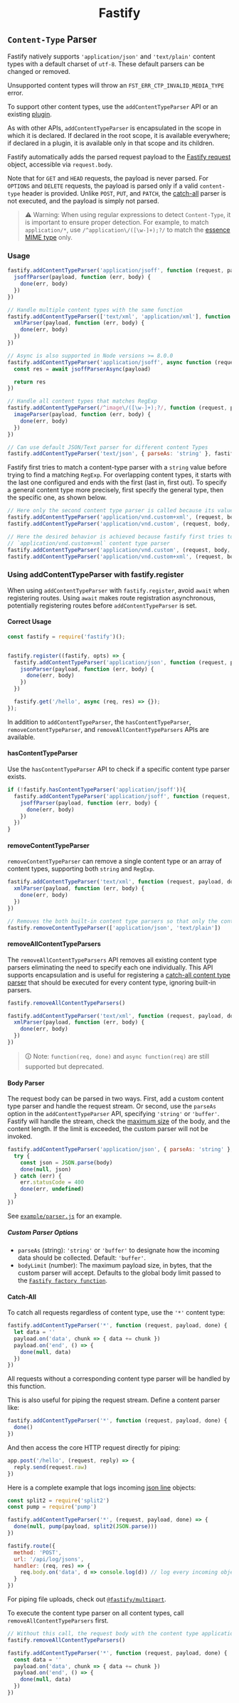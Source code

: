 <h1 align="center">Fastify</h1>

## `Content-Type` Parser
Fastify natively supports `'application/json'` and `'text/plain'` content types
with a default charset of `utf-8`. These default parsers can be changed or
removed.

Unsupported content types will throw an `FST_ERR_CTP_INVALID_MEDIA_TYPE` error.

To support other content types, use the `addContentTypeParser` API or an
existing [plugin](https://fastify.dev/ecosystem/).

As with other APIs, `addContentTypeParser` is encapsulated in the scope in which
it is declared. If declared in the root scope, it is available everywhere; if
declared in a plugin, it is available only in that scope and its children.

Fastify automatically adds the parsed request payload to the [Fastify
request](Request.md) object, accessible via `request.body`.

Note that for `GET` and `HEAD` requests, the payload is never parsed. For
`OPTIONS` and `DELETE` requests, the payload is parsed only if a valid
`content-type` header is provided. Unlike `POST`, `PUT`, and `PATCH`, the
[catch-all](#catch-all) parser is not executed, and the payload is simply not
parsed.

> ⚠ Warning:
> When using regular expressions to detect `Content-Type`, it is important to
> ensure proper detection. For example, to match `application/*`, use
> `/^application\/([\w-]+);?/` to match the
> [essence MIME type](https://mimesniff.spec.whatwg.org/#mime-type-miscellaneous)
> only.

### Usage
```js
fastify.addContentTypeParser('application/jsoff', function (request, payload, done) {
  jsoffParser(payload, function (err, body) {
    done(err, body)
  })
})

// Handle multiple content types with the same function
fastify.addContentTypeParser(['text/xml', 'application/xml'], function (request, payload, done) {
  xmlParser(payload, function (err, body) {
    done(err, body)
  })
})

// Async is also supported in Node versions >= 8.0.0
fastify.addContentTypeParser('application/jsoff', async function (request, payload) {
  const res = await jsoffParserAsync(payload)

  return res
})

// Handle all content types that matches RegExp
fastify.addContentTypeParser(/^image\/([\w-]+);?/, function (request, payload, done) {
  imageParser(payload, function (err, body) {
    done(err, body)
  })
})

// Can use default JSON/Text parser for different content Types
fastify.addContentTypeParser('text/json', { parseAs: 'string' }, fastify.getDefaultJsonParser('ignore', 'ignore'))
```

Fastify first tries to match a content-type parser with a `string` value before
trying to find a matching `RegExp`. For overlapping content types, it starts
with the last one configured and ends with the first (last in, first out).
To specify a general content type more precisely, first specify the general
type, then the specific one, as shown below.

```js
// Here only the second content type parser is called because its value also matches the first one
fastify.addContentTypeParser('application/vnd.custom+xml', (request, body, done) => {} )
fastify.addContentTypeParser('application/vnd.custom', (request, body, done) => {} )

// Here the desired behavior is achieved because fastify first tries to match the
// `application/vnd.custom+xml` content type parser
fastify.addContentTypeParser('application/vnd.custom', (request, body, done) => {} )
fastify.addContentTypeParser('application/vnd.custom+xml', (request, body, done) => {} )
```

### Using addContentTypeParser with fastify.register
When using `addContentTypeParser` with `fastify.register`, avoid `await`
when registering routes. Using `await` makes route registration asynchronous,
potentially registering routes before `addContentTypeParser` is set.

#### Correct Usage
```js
const fastify = require('fastify')();


fastify.register((fastify, opts) => {
  fastify.addContentTypeParser('application/json', function (request, payload, done) {
    jsonParser(payload, function (err, body) {
      done(err, body)
    })
  })

  fastify.get('/hello', async (req, res) => {});
});
```

In addition to `addContentTypeParser`, the `hasContentTypeParser`,
`removeContentTypeParser`, and `removeAllContentTypeParsers` APIs are available.

#### hasContentTypeParser

Use the `hasContentTypeParser` API to check if a specific content type parser
exists.

```js
if (!fastify.hasContentTypeParser('application/jsoff')){
  fastify.addContentTypeParser('application/jsoff', function (request, payload, done) {
    jsoffParser(payload, function (err, body) {
      done(err, body)
    })
  })
}
```

#### removeContentTypeParser

`removeContentTypeParser` can remove a single content type or an array of
content types, supporting both `string` and `RegExp`.

```js
fastify.addContentTypeParser('text/xml', function (request, payload, done) {
  xmlParser(payload, function (err, body) {
    done(err, body)
  })
})

// Removes the both built-in content type parsers so that only the content type parser for text/html is available
fastify.removeContentTypeParser(['application/json', 'text/plain'])
```

#### removeAllContentTypeParsers
The `removeAllContentTypeParsers` API removes all existing content type parsers
eliminating the need to specify each one individually. This API supports
encapsulation and is useful for registering a
[catch-all content type parser](#catch-all) that should be executed for every
content type, ignoring built-in parsers.

```js
fastify.removeAllContentTypeParsers()

fastify.addContentTypeParser('text/xml', function (request, payload, done) {
  xmlParser(payload, function (err, body) {
    done(err, body)
  })
})
```

> 🛈 Note: `function(req, done)` and `async function(req)` are
> still supported but deprecated.

#### Body Parser
The request body can be parsed in two ways. First, add a custom content type
parser and handle the request stream. Or second, use the `parseAs` option in the
`addContentTypeParser` API, specifying `'string'` or `'buffer'`. Fastify will
handle the stream, check the [maximum size](Server.md#factory-body-limit) of
the body, and the content length. If the limit is exceeded, the custom parser
will not be invoked.
```js
fastify.addContentTypeParser('application/json', { parseAs: 'string' }, function (req, body, done) {
  try {
    const json = JSON.parse(body)
    done(null, json)
  } catch (err) {
    err.statusCode = 400
    done(err, undefined)
  }
})
```

See
[`example/parser.js`](https://github.com/fastify/fastify/blob/main/examples/parser.js)
for an example.

##### Custom Parser Options
+ `parseAs` (string): `'string'` or `'buffer'` to designate how the incoming
  data should be collected. Default: `'buffer'`.
+ `bodyLimit` (number): The maximum payload size, in bytes, that the custom
  parser will accept. Defaults to the global body limit passed to the [`Fastify
  factory function`](Server.md#bodylimit).

#### Catch-All
To catch all requests regardless of content type, use the `'*'` content type:
```js
fastify.addContentTypeParser('*', function (request, payload, done) {
  let data = ''
  payload.on('data', chunk => { data += chunk })
  payload.on('end', () => {
    done(null, data)
  })
})
```
All requests without a corresponding content type parser will be handled by
this function.

This is also useful for piping the request stream. Define a content parser like:

```js
fastify.addContentTypeParser('*', function (request, payload, done) {
  done()
})
```

And then access the core HTTP request directly for piping:

```js
app.post('/hello', (request, reply) => {
  reply.send(request.raw)
})
```

Here is a complete example that logs incoming [json
line](https://jsonlines.org/) objects:

```js
const split2 = require('split2')
const pump = require('pump')

fastify.addContentTypeParser('*', (request, payload, done) => {
  done(null, pump(payload, split2(JSON.parse)))
})

fastify.route({
  method: 'POST',
  url: '/api/log/jsons',
  handler: (req, res) => {
    req.body.on('data', d => console.log(d)) // log every incoming object
  }
})
 ```

For piping file uploads, check out
[`@fastify/multipart`](https://github.com/fastify/fastify-multipart).

To execute the content type parser on all content types, call
`removeAllContentTypeParsers` first.

```js
// Without this call, the request body with the content type application/json would be processed by the built-in JSON parser
fastify.removeAllContentTypeParsers()

fastify.addContentTypeParser('*', function (request, payload, done) {
  const data = ''
  payload.on('data', chunk => { data += chunk })
  payload.on('end', () => {
    done(null, data)
  })
})
```
